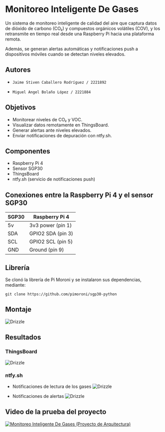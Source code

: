 # Monitoreo Inteligente De Gases
Un sistema de monitoreo inteligente de calidad del aire que captura datos de dióxido de carbono (CO₂) y compuestos orgánicos volátiles (COV), y los retransmite en tiempo real desde una Raspberry Pi hacia una plataforma remota. 

Además, se generan alertas automáticas y notificaciones push a dispositivos móviles cuando se detectan niveles elevados.

## Autores
-     Jaime Stiven Caballero Rodríguez / 2221892
-     Miguel Angel Bolaño López / 2221884

## Objetivos
 - Monitorear niveles de CO₂ y VOC.
 - Visualizar datos remotamente en ThingsBoard.
 - Generar alertas ante niveles elevados.
 - Enviar notificaciones de depuración con ntfy.sh.

## Componentes
- Raspberry Pi 4
- Sensor SGP30
- ThingsBoard
- ntfy.sh (servicio de notificaciones push)

## Conexiones entre la Raspberry Pi 4 y el sensor SGP30
| SGP30        | Raspberry Pi 4                   |
|--------------|----------------------------------|
| 5v           | 3v3 power (pin 1)                |
| SDA          | GPIO2 SDA (pin 3)                |
| SCL          | GPIO2 SCL (pin 5)                |
| GND          | Ground (pin 9)                   |

## Librería
Se clonó la librería de Pi Moroni y se instalaron sus dependencias, mediante:
```
git clone https://github.com/pimoroni/sgp30-python
```

## Montaje
![Drizzle](media/image2.jpg)

## Resultados
### ThingsBoard
![Drizzle](media/graf.jpg)

### ntfy.sh
- Notificaciones de lectura de los gases
![Drizzle](media/not2.jpg)

- Notificaciones de alertas
![Drizzle](media/not1.jpg)

## Video de la prueba del proyecto
[![Monitoreo Inteligente De Gases (Proyecto de Arquitectura)](https://img.youtube.com/vi/MM3IGMTiQrE/0.jpg)](https://www.youtube.com/watch?v=MM3IGMTiQrE)

